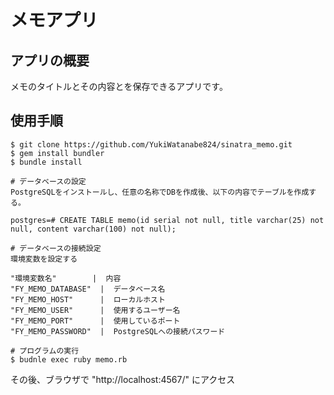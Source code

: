 # メモアプリ
## アプリの概要
メモのタイトルとその内容とを保存できるアプリです。
## 使用手順
```
$ git clone https://github.com/YukiWatanabe824/sinatra_memo.git
$ gem install bundler
$ bundle install

# データベースの設定
PostgreSQLをインストールし、任意の名称でDBを作成後、以下の内容でテーブルを作成する。

postgres=# CREATE TABLE memo(id serial not null, title varchar(25) not null, content varchar(100) not null);

# データベースの接続設定
環境変数を設定する

"環境変数名"        |  内容
"FY_MEMO_DATABASE"  |  データベース名
"FY_MEMO_HOST"      |  ローカルホスト
"FY_MEMO_USER"      |  使用するユーザー名
"FY_MEMO_PORT"      |  使用しているポート
"FY_MEMO_PASSWORD"  |  PostgreSQLへの接続パスワード

# プログラムの実行
$ budnle exec ruby memo.rb
```
その後、ブラウザで "http://localhost:4567/" にアクセス
